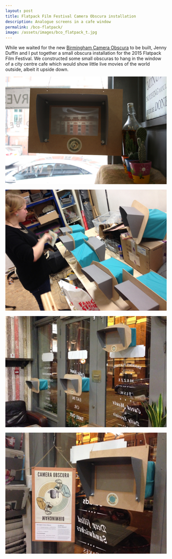 ```yaml
---
layout: post
title: Flatpack Film Festival Camera Obscura installation
description: Analogue screens in a cafe window
permalink: /bco-flatpack/
image: /assets/images/bco_flatpack_t.jpg
---
```


While we waited for the new [Birmingham Camera Obscura](http://art.peteashton.com/bhamobscura-2/) to be built, Jenny Duffin and I put together a small obscura installation for the 2015 Flatpack Film Festival. We constructed some small obscuras to hang in the window of a city centre cafe which would show little live movies of the world outside, albeit it upside down. 

![](/assets/images/bco_flatpack_home_4.jpg)

![](/assets/images/bco_flatpack_home_3.jpg)

![](/assets/images/bco_flatpack_home_1.jpg)

![](/assets/images/bco_flatpack_home_2.jpg)